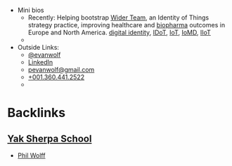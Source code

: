 - Mini bios
    - Recently: Helping bootstrap [Wider Team](https://Wider.Team), an Identity of Things strategy practice, improving healthcare and [biopharma](<biopharma.md>) outcomes in Europe and North America. [digital identity](<digital identity.md>), [IDoT](<IDoT.md>), [IoT](<IoT.md>), [IoMD](<IoMD.md>), [IIoT](<IIoT.md>)
    - 
- Outside Links: 
    - [@evanwolf](https://twitter.com/evanwolf) 
    - [LinkedIn](https://linkedin.com/in/philwolff)
    - [pevanwolf@gmail.com](mailto:pevanwolf@gmail.com)
    - [+001.360.441.2522](tel:+001.360.441.2522) 
    - 

# Backlinks
## [Yak Sherpa School](<Yak Sherpa School.md>)
- [Phil Wolff](<Phil Wolff.md>)

